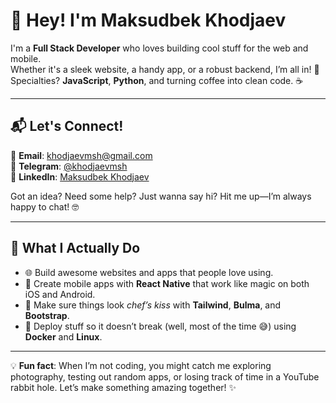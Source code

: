 # 👋 Hey! I'm Maksudbek Khodjaev

I'm a **Full Stack Developer** who loves building cool stuff for the web and mobile.  
Whether it's a sleek website, a handy app, or a robust backend, I’m all in! 🚀  
Specialties? **JavaScript**, **Python**, and turning coffee into clean code. ☕

---

## 📬 Let's Connect!  
📧 **Email**: [khodjaevmsh@gmail.com](mailto:khodjaevmsh@gmail.com)  
📱 **Telegram**: [@khodjaevmsh](https://t.me/khodjaevmsh)  
🔗 **LinkedIn**: [Maksudbek Khodjaev](https://linkedin.com/in/your-profile)  

Got an idea? Need some help? Just wanna say hi? Hit me up—I’m always happy to chat! 🤓

---

## 💼 What I Actually Do  

- 🌐 Build awesome websites and apps that people love using.  
- 📱 Create mobile apps with **React Native** that work like magic on both iOS and Android.  
- 🎨 Make sure things look *chef’s kiss* with **Tailwind**, **Bulma**, and **Bootstrap**.  
- 🔧 Deploy stuff so it doesn’t break (well, most of the time 😅) using **Docker** and **Linux**.  

---

💡 **Fun fact**: When I’m not coding, you might catch me exploring photography, testing out random apps, or losing track of time in a YouTube rabbit hole. Let’s make something amazing together! ✨
